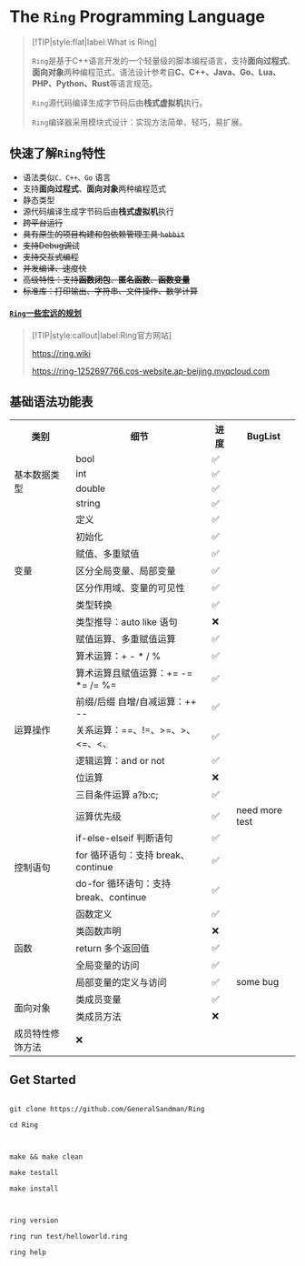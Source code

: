 # The ```Ring``` Programming Language



> [!TIP|style:flat|label:What is Ring]
> 
> 
> ```Ring```是基于C++语言开发的一个轻量级的脚本编程语言，支持**面向过程式**、**面向对象**两种编程范式，语法设计参考自**C、C++、Java、Go、Lua、PHP、Python、Rust**等语言规范。
> 
> ```Ring```源代码编译生成字节码后由**栈式虚拟机**执行。
> 
> ```Ring```编译器采用模块式设计：实现方法简单、轻巧，易扩展。


## 快速了解```Ring```特性

- 语法类似```C、C++、Go``` 语言
- 支持**面向过程式**、**面向对象**两种编程范式
- 静态类型
- 源代码编译生成字节码后由**栈式虚拟机**执行
- ~~跨平台运行~~
- ~~具有原生的项目构建和包依赖管理工具 ```hobbit```~~
- ~~支持Debug调试~~
- ~~支持交互式编程~~
- ~~并发编译、速度快~~
- ~~高级特性：支持**函数闭包**、**匿名函数**、**函数变量**~~
- ~~标准库：打印输出、字符串、文件操作、数学计算~~


#### [```Ring```一些宏远的规划](./markdown/Ring编译器设计/Ring未来展望)


> [!TIP|style:callout|label:Ring官方网站]
> 
> https://ring.wiki
> 
> https://ring-1252697766.cos-website.ap-beijing.myqcloud.com
> 



<h2>基础语法功能表</h2>
<table>
<tr>
  <th>类别</th>
  <th>细节</th>
  <th>进度</th>
  <th>BugList</th>
</tr>

<tr>
  <td rowspan="4">基本数据类型</td>
  <td>bool</td>
  <td>✅</td>
  <td></td>
</tr>
<tr>
  <td>int</td>
  <td>✅</td>
  <td></td>
</tr>
<tr>
  <td>double</td>
  <td>✅</td>
  <td></td>
</tr>
<tr>
  <td>string</td>
  <td>✅</td>
  <td></td>
</tr>


<tr>
  <td rowspan="7">变量</td>
  <td>定义</td>
  <td>✅</td>
  <td></td>
</tr>
<tr>
  <td>初始化</td>
  <td>✅</td>
  <td></td>
</tr>
<tr>
  <td>赋值、多重赋值</td>
  <td>✅</td>
  <td></td>
</tr>
<tr>
  <td>区分全局变量、局部变量</td>
  <td>✅</td>
  <td></td>
</tr>
<tr>
  <td>区分作用域、变量的可见性</td>
  <td>✅</td>
  <td></td>
</tr>
<tr>
  <td>类型转换</td>
  <td>✅</td>
  <td></td>
</tr>
<tr>
  <td>类型推导：auto like 语句</td>
  <td>❌</td>
  <td></td>
</tr>


<tr>
  <td rowspan="9">运算操作</td>
  <td>赋值运算、多重赋值运算</td>
  <td>✅</td>
  <td></td>
</tr>
<tr>
  <td>算术运算：+ - * / %</td>
  <td>✅</td>
  <td></td>
</tr>
<tr>
  <td>算术运算且赋值运算：+= -= *= /= %= </td>
  <td>✅</td>
  <td></td>
</tr>
<tr>
  <td>前缀/后缀 自增/自减运算：++ --</td>
  <td>✅</td>
  <td></td>
</tr>
<tr>
  <td>关系运算：==、!=、>=、>、<=、<、</td>
  <td>✅</td>
  <td></td>
</tr>
<tr>
  <td>逻辑运算：and or not</td>
  <td>✅</td>
  <td></td>
</tr>
<tr>
  <td>位运算</td>
  <td>❌</td>
  <td></td>
</tr>
<tr>
  <td>三目条件运算 a?b:c; </td>
  <td>✅</td>
  <td></td>
</tr>
<tr>
  <td>运算优先级 </td>
  <td>✅</td>
  <td>need more test</td>
</tr>



<tr>
  <td rowspan="3">控制语句</td>
  <td>if-else-elseif 判断语句</td>
  <td>✅</td>
  <td></td>
</tr>
<tr>
  <td>for 循环语句：支持 break、continue</td>
  <td>✅</td>
  <td></td>
</tr>
<tr>
  <td>do-for 循环语句：支持 break、continue</td>
  <td>✅</td>
  <td></td>
</tr>


<tr>
  <td rowspan="5">函数</td>
  <td>函数定义</td>
  <td>✅</td>
  <td></td>
</tr>
<tr>
  <td>类函数声明</td>
  <td>❌</td>
  <td></td>
</tr>
<tr>
  <td>return 多个返回值</td>
  <td>✅</td>
  <td></td>
</tr>
<tr>
  <td>全局变量的访问</td>
  <td>✅</td>
  <td></td>
</tr>
<tr>
  <td>局部变量的定义与访问</td>
  <td>✅</td>
  <td>some bug</td>
</tr>

<tr>
  <td rowspan="2">面向对象</td>
  <td>类成员变量</td>
  <td>✅</td>
  <td></td>
</tr>
<tr>
  <td>类成员方法</td>
  <td>❌</td>
  <td></td>
</tr>
<tr>
  <td>成员特性修饰方法</td>
  <td>❌</td>
  <td></td>
</tr>


</table>






## Get Started


```shell

git clone https://github.com/GeneralSandman/Ring

cd Ring



make && make clean

make testall

make install



ring version

ring run test/helloworld.ring

ring help

```







